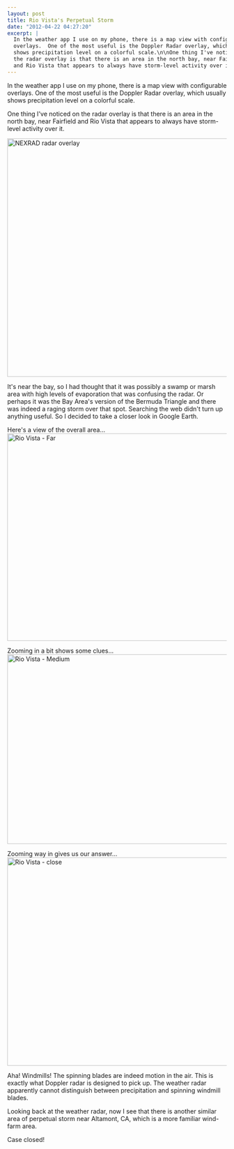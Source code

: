 ```yaml
---
layout: post
title: Rio Vista's Perpetual Storm
date: "2012-04-22 04:27:20"
excerpt: |
  In the weather app I use on my phone, there is a map view with configurable
  overlays.  One of the most useful is the Doppler Radar overlay, which usually
  shows precipitation level on a colorful scale.\n\nOne thing I've noticed on
  the radar overlay is that there is an area in the north bay, near Fairfield
  and Rio Vista that appears to always have storm-level activity over it.
---
```


In the weather app I use on my phone, there is a map view with configurable overlays. One of the most useful is the Doppler Radar overlay, which usually shows precipitation level on a colorful scale.

One thing I've noticed on the radar overlay is that there is an area in the north bay, near Fairfield and Rio Vista that appears to always have storm-level activity over it.

<a href="http://www.flickr.com/photos/thenobot/6954885862/" title="NEXRAD radar overlay by thenobot, on Flickr"><img src="https://farm9.staticflickr.com/8142/6954885862_9acf5ab335_z.jpg" width="640" height="547" alt="NEXRAD radar overlay"></a>

It's near the bay, so I had thought that it was possibly a swamp or marsh area with high levels of evaporation that was confusing the radar. Or perhaps it was the Bay Area's version of the Bermuda Triangle and there was indeed a raging storm over that spot. Searching the web didn't turn up anything useful. So I decided to take a closer look in Google Earth.

Here's a view of the overall area...
<a href="http://www.flickr.com/photos/thenobot/6954897770/" title="Rio Vista - Far by thenobot, on Flickr"><img src="https://farm8.staticflickr.com/7108/6954897770_c89f403a7f_z.jpg" width="640" height="476" alt="Rio Vista - Far"></a>

Zooming in a bit shows some clues...
<a href="http://www.flickr.com/photos/thenobot/7100966993/" title="Rio Vista - Medium by thenobot, on Flickr"><img src="https://farm8.staticflickr.com/7044/7100966993_4b8a674191_z.jpg" width="548" height="435" alt="Rio Vista - Medium"></a>

Zooming way in gives us our answer...
<a href="http://www.flickr.com/photos/thenobot/7100966935/" title="Rio Vista - close by thenobot, on Flickr"><img src="https://farm9.staticflickr.com/8019/7100966935_b5fce8cf0f_z.jpg" width="639" height="478" alt="Rio Vista - close"></a>

Aha! Windmills! The spinning blades are indeed motion in the air. This is exactly what Doppler radar is designed to pick up. The weather radar apparently cannot distinguish between precipitation and spinning windmill blades.

Looking back at the weather radar, now I see that there is another similar area of perpetual storm near Altamont, CA, which is a more familiar wind-farm area.

Case closed!
